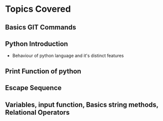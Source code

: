 # Topics Covered

## Basics GIT Commands

## Python Introduction

* Behaviour of python language and it's distinct features

## Print Function of python

## Escape Sequence

## Variables, input function, Basics string methods, Relational Operators
